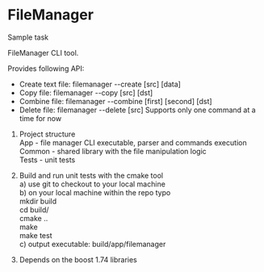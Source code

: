 # FileManager
Sample task

FileManager CLI tool. 

Provides following API:
- Create text file: filemanager --create [src] [data]
- Copy file: filemanager --copy [src] [dst]
- Combine file: filemanager --combine [first] [second] [dst]
- Delete file: filemanager --delete [src]
Supports only one command at a time for now

1. Project structure  
App - file manager CLI executable, parser and commands execution  
Common - shared library with the file manipulation logic  
Tests - unit tests  

2. Build and run unit tests with the cmake tool  
a) use git to checkout to your local machine  
b) on your local machine within the repo typo  
mkdir build  
cd build/  
cmake ..  
make  
make test  
c) output executable: build/app/filemanager  

3. Depends on the boost 1.74 libraries

